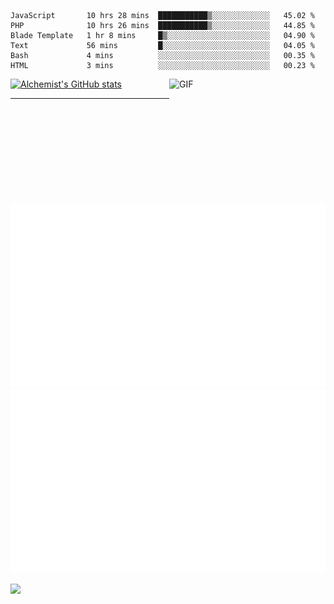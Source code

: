 <!--START_SECTION:waka-->

```text
JavaScript       10 hrs 28 mins  ███████████▒░░░░░░░░░░░░░   45.02 %
PHP              10 hrs 26 mins  ███████████▒░░░░░░░░░░░░░   44.85 %
Blade Template   1 hr 8 mins     █▒░░░░░░░░░░░░░░░░░░░░░░░   04.90 %
Text             56 mins         █░░░░░░░░░░░░░░░░░░░░░░░░   04.05 %
Bash             4 mins          ░░░░░░░░░░░░░░░░░░░░░░░░░   00.35 %
HTML             3 mins          ░░░░░░░░░░░░░░░░░░░░░░░░░   00.23 %
```

<!--END_SECTION:waka-->

[![Alchemist's GitHub stats](https://github-readme-stats.vercel.app/api?username=DrMaxis&show_icons=true&theme=outrun&count_private=true)](#)
<img align="right" alt="GIF" src="https://user-images.githubusercontent.com/5355808/139111924-210cc6fa-9fb1-4dac-929d-6324a5836a92.gif" width="250" height="200" />
<hr />

![](https://raw.githubusercontent.com/DrMaxis/github-stats-transparent/output/generated/overview.svg)
![](https://raw.githubusercontent.com/DrMaxis/github-stats-transparent/output/generated/languages.svg)

 
<a href="https://count.getloli.com/"><img src="https://count.getloli.com/get/@:maxis-the-alchemist?theme=rule34"></a>
<!-- https://count.getloli.com/get/@alchemist?theme=rule34 -->
<br>

